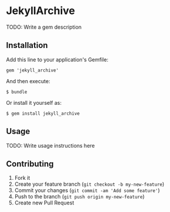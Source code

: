 # JekyllArchive

TODO: Write a gem description

## Installation

Add this line to your application's Gemfile:

    gem 'jekyll_archive'

And then execute:

    $ bundle

Or install it yourself as:

    $ gem install jekyll_archive

## Usage

TODO: Write usage instructions here

## Contributing

1. Fork it
2. Create your feature branch (`git checkout -b my-new-feature`)
3. Commit your changes (`git commit -am 'Add some feature'`)
4. Push to the branch (`git push origin my-new-feature`)
5. Create new Pull Request
